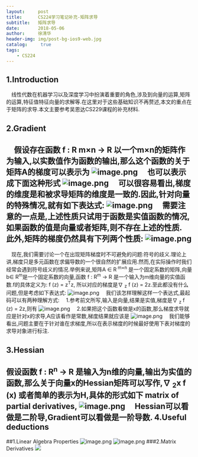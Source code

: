 ```yaml
---
layout:     post
title:      CS224学习笔记补充-矩阵求导
subtitle:   矩阵求导
date:       2018-05-06
author:     徐清华
header-img: img/post-bg-ios9-web.jpg
catalog: 	 true
tags:
    - CS224
---
```

1.Introduction
--

&emsp;线性代数在机器学习以及深度学习中扮演着重要的角色,涉及到向量的运算,矩阵的运算,特征值特征向量的求解等.在这里对于这些基础知识不再赘述,本文的重点在于矩阵的求导.本文主要参考吴恩达CS229课程的补充材料.

2.Gradient
--

&emsp;假设存在函数 f : R m×n → R 以一个m×n的矩阵作为输入,以**实数值**作为函数的输出,那么这个函数的关于矩阵A的梯度可以表示为
![image.png](https://upload-images.jianshu.io/upload_images/12011882-8d2343f5b8e4168a.png?imageMogr2/auto-orient/strip%7CimageView2/2/w/1240)
&emsp;也可以表示成下面这种形式
![image.png](https://upload-images.jianshu.io/upload_images/12011882-bc46f37808740773.png?imageMogr2/auto-orient/strip%7CimageView2/2/w/1240)
&emsp;可以很容易看出,梯度的维度是和被求导矩阵的维度是一致的.因此,针对向量的特殊情况,就有如下表达式:
![image.png](https://upload-images.jianshu.io/upload_images/12011882-c589da0da797581d.png?imageMogr2/auto-orient/strip%7CimageView2/2/w/1240)
&emsp;需要注意的一点是,上述性质只试用于函数是**实值函数**的情况,如果函数的值是向量或者矩阵,则不存在上述的性质.
&emsp;此外,矩阵的梯度仍然具有下列两个性质:
![image.png](https://upload-images.jianshu.io/upload_images/12011882-3c2c4c87ff432d59.png?imageMogr2/auto-orient/strip%7CimageView2/2/w/1240)
------------
&emsp;现在,我们需要讨论一个在出现矩阵梯度时不可避免的问题:符号的歧义.理论上讲,梯度只是多元函数在求偏导数的一个很自然的扩展应用.然而,在实际操作时我们经常会遇到符号歧义的情况.举例来说,矩阵A ∈ R<sup> m×n</sup> 是一个固定系数的矩阵,向量b∈ R<sup>m</sup>是一个固定系数的向量,函数 f : R<sup>m</sup> → R 是一个输入为m维向量的实值函数.f的具体定义为: f (z) = z<sup>T</sup>z, 所以对应的梯度是∇ <sub>z</sub> f (z) = 2z.至此都没有什么问题,但是考虑如下表达式:
![image.png](https://upload-images.jianshu.io/upload_images/12011882-1c5887e00d39ed39.png?imageMogr2/auto-orient/strip%7CimageView2/2/w/1240)
&emsp;我们该怎样理解这样一个表达式,最起码可以有两种理解方式:
&emsp;1.参考前文所写,输入是向量,结果是实值,梯度是∇ <sub>z</sub> f (z) = 2z,则有
![image.png](https://upload-images.jianshu.io/upload_images/12011882-7aca753389e2a171.png?imageMogr2/auto-orient/strip%7CimageView2/2/w/1240)
&emsp;2.如果把这个函数看做是x的函数,那么梯度求导就应是针对x的求导,A应该看作是常数,梯度结果就应该是
![image.png](https://upload-images.jianshu.io/upload_images/12011882-6064e98f15bb0f9a.png?imageMogr2/auto-orient/strip%7CimageView2/2/w/1240)
&emsp;我们能够看出,问题主要在于针对谁在求梯度,所以在表示梯度的时候最好使用下表对梯度的求导对象进行标注.

3.Hessian
--

假设函数 f : R<sup>n</sup> → R 是输入为n维的向量,输出为实值的函数,那么关于向量x的Hessian矩阵可以写作,∇ <sub>2</sub>x f (x) 或者简单的表示为H,具体的形式如下
matrix of partial derivatives,
![image.png](https://upload-images.jianshu.io/upload_images/12011882-33fb65f86e7e0471.png?imageMogr2/auto-orient/strip%7CimageView2/2/w/1240)
&emsp;Hessian可以看做是二阶导,Gradient可以看做是一阶导数.
4.Useful deductions
--
##1.Linear Algebra Properties
![image.png](https://upload-images.jianshu.io/upload_images/12011882-680ee8c642d692e1.png?imageMogr2/auto-orient/strip%7CimageView2/2/w/1240)
![image.png](https://upload-images.jianshu.io/upload_images/12011882-83e5e994ffe73e9d.png?imageMogr2/auto-orient/strip%7CimageView2/2/w/1240)
###2.Matrix Derivatives
![](https://upload-images.jianshu.io/upload_images/12011882-9a314f61a476effc.png?imageMogr2/auto-orient/strip%7CimageView2/2/w/1240)


